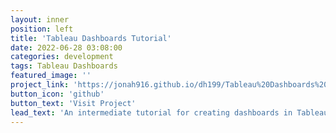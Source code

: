 ```yaml
---
layout: inner
position: left
title: 'Tableau Dashboards Tutorial'
date: 2022-06-28 03:08:00
categories: development
tags: Tableau Dashboards
featured_image: ''
project_link: 'https://jonah916.github.io/dh199/Tableau%20Dashboards%20Tutorial.html'
button_icon: 'github'
button_text: 'Visit Project'
lead_text: 'An intermediate tutorial for creating dashboards in Tableau. Developed for directed research in the UCLA Digital Humanities Department.'
---
```

